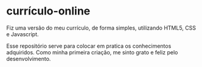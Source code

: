 # currículo-online
Fiz uma versão do meu currículo, de forma simples, utilizando HTML5, CSS e Javascript.

Esse repositório serve para colocar em pratica os conhecimentos adquiridos. Como minha primeira criação, me sinto grato e feliz pelo desenvolvimento.
